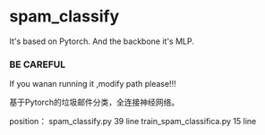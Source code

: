 # spam_classify
It's based on Pytorch. And the backbone  it's MLP. 
### BE CAREFUL
If you wanan running it ,modify path please!!!

基于Pytorch的垃圾邮件分类，全连接神经网络。

position： 
spam_classify.py 39 line 
train_spam_classifica.py 15 line
